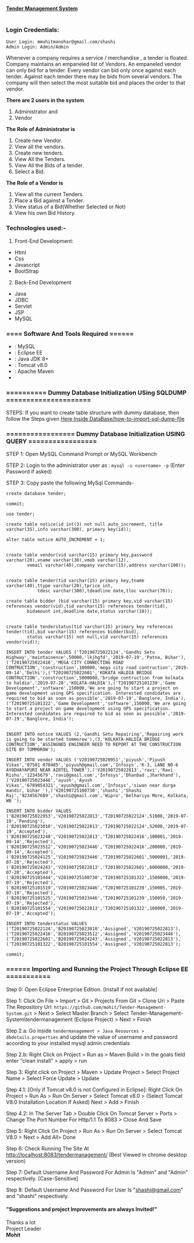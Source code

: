 <a href="http://ec2-13-233-71-174.ap-south-1.compute.amazonaws.com:8080/tendermanagement/" alt="Tender Management System Java Project" target="_blank">**Tender Management System**</a><br><br>

### Login Credentials:

    User Login: mmohitmanohar@gmail.com/shashi
    Admin Login: Admin/Admin

Whenever a company requires a service / merchandise , a tender is floated. Company maintains an empaneled list of Vendors. An empaneled vendor can only bid for a tender. Every vendor can bid only once against each tender. Against each tender there may be bids from several vendors. The company will then select the most suitable bid and places the order to that vendor.

**There are 2 users in the system**

1. Administrator and
2. Vendor

**The Role of Administrator is**

1. Create new Vendor.
2. View all the vendors.
3. Create new tenders.
4. View All the Tenders.
5. View All the Bids of a tender.
6. Select a Bid.

**The Role of a Vendor is**

1. View all the current Tenders.
2. Place a Bid against a Tender.
3. View status of a Bid(Whether Selected or Not)
4. View his own Bid History.
<!--
<a href="http://ec2-13-233-71-174.ap-south-1.compute.amazonaws.com:8080/tendermanagement/" alt="Tender Management System Java Project" target="_blank" div color="red">
LIVE NOW &#x1F534
</a>
-->

### Technologies used:-

1. Front-End Development:

- Html
- Css
- Javascript
- BootStrap

2. Back-End Development

- Java
- JDBC
- Servlet
- JSP
- MySQL

### ==== Software And Tools Required ======

- : MySQL
- : Eclipse EE
- : Java JDK 8+
- : Tomcat v8.0
- : Apache Maven
-

### ========== Dummy Database Initialization USing SQLDUMP =====================

STEPS: If you want to create table structure with dummy database, then follow the Steps given <a target="_blank" href="https://github.com/mohit/Tender-Management-System/blob/master/DataBase/how-to-import-sql-dump-file.md">Here Inside DataBase/how-to-import-sql-dump-file</a>

### ================= Dummy Database Initialization USING QUERY =================

STEP 1: Open MySQL Command Prompt or MySQL Workbench

STEP 2: Login to the administrator user as : `mysql -u <username> -p` (Enter Password if asked)

STEP 3: Copy paste the following MySql Commands-

```MySQL
create database tender;

commit;

use tender;

create table notice(id int(3) not null auto_increment, title varchar(35),info varchar(300), primary key(id));

alter table notice AUTO_INCREMENT = 1;


create table vendor(vid varchar(15) primary key,password varchar(20),vname varchar(30),vmob varchar(12),
		vemail varchar(40),company varchar(15),address varchar(100));


create table tender(tid varchar(15) primary key,tname varchar(40),ttype varchar(20),tprice int,
		    tdesc varchar(300),tdeadline date,tloc varchar(70));

create table bidder (bid varchar(15) primary key,vid varchar(15) references vendor(vid),tid varchar(15) references tender(tid),
		bidamount int,deadline date,status varchar(10));


create table tenderstatus(tid varchar(15) primary key references tender(tid),bid varchar(15) references bidder(bid),
		status varchar(15) not null,vid varchar(15) references vendor(vid));

INSERT INTO tender VALUES ('T20190725022124','Gandhi Setu Highway','maintainence',50000,'lkjhgfd','2019-07-19','Patna, Bihar'),('T20190725022416','MEGA CITY CONNECTING ROAD CONTRUCTION','construction',100000,'mega city road contruction','2019-09-14','Delhi'),('T20190725022601','KOKATA HALDIA BRIDGE CONTRUCTION','construction',5000000,'bridge contruction from kolkata to haldia','2019-07-28','KOLATA-HALDIA'),('T20190725101239','Game Development','software',150000,'We are going to start a project on game development using GPS specification. Interested condidates are required to bid as soon as possible','2019-07-19','Banglore, India'),('T20190725101322','Game Development','software',150000,'We are going to start a project on game development using GPS specification. Interested condidates are required to bid as soon as possible','2019-07-19','Banglore, India');


INSERT INTO notice VALUES (2,'Gandhi Setu Repairing','Repairing work is going to be started tommorow'),(3,'KOLKATA-HALDIA BRIDGE CONTRUCTION','ASSINGNED ENGINEER NEED TO REPORT AT THE CONSTRUCTION SITE BY TOMMOROW');

INSERT INTO vendor VALUES ('V20190725020951','piyush','Piyush Vikas','07501 070485','piyush@gmail.com','Infosys','K-3, LANE NO-6 AYODHAYAPURI NEAR AIRTEL TOWER'),('V20190725022813','ravi','Ravi Rishu','12345679','ravi@gmail.com','Infosys','Dhanbad ,Jharkhand'),('V20190725023446','ayush','Ayush Vikas','6789054321','ayush@gmail.com','Infosys','siwan near durga mandir, bihar '),('V20190725100730','shashi','Shashi Raj','9234567689','shashi@gmail.com','Wipro','Belhariya More, Kolkata, WB ');

INSERT INTO bidder VALUES ('B20190725022953','V20190725022813','T20190725022124',51000,'2019-07-19','Pending'),('B20190725023010','V20190725022813','T20190725022124',52000,'2019-07-19','Accepted'),('B20190725023248','V20190725022813','T20190725022416',100001,'2019-09-14','Rejected'),('B20190725023512','V20190725023446','T20190725022416',200000,'2019-09-14','Accepted'),('B20190725024125','V20190725023446','T20190725022601',5000001,'2019-07-28','Rejected'),('B20190725024243','V20190725022813','T20190725022601',6000000,'2019-07-28','Accepted'),('B20190725101444','V20190725100730','T20190725101322',1500000,'2019-07-19','Rejected'),('B20190725101519','V20190725023446','T20190725101239',150005,'2019-07-19','Rejected'),('B20190725101525','V20190725023446','T20190725101239',150050,'2019-07-19','Rejected'),('B20190725101554','V20190725022813','T20190725101322',160000,'2019-07-19','Accepted');

INSERT INTO tenderstatus VALUES ('T20190725022124','B20190725023010','Assigned','V20190725022813'),('T20190725022416','B20190725023512','Assigned','V20190725023446'),('T20190725022601','B20190725024243','Assigned','V20190725022813'),('T20190725101322','B20190725101554','Assigned','V20190725022813');

commit;

```

### ====== Importing and Running the Project Through Eclipse EE ===========

Step 0: Open Eclipse Enterprise Edition. [Install if not available]

Step 1: Click On File > Import > Git > Projects From Git > Clone Uri > Paste The Repository Url: `https://github.com/mohit/Tender-Management-System.git` > Next > Select Master Branch > Select Tender-Management-System\tendermanagement (Eclipse Project) > Next > Finish

Step 2.a: Go inside `tendermanagement > Java Resources > dbdetails.properties` and update the value of username and password according to your installed mysql admin credentials

Step 2.b: Right Click on Project > Run as > Maven Build > In the goals field enter "clean install" > apply > run

Step 3: Right click on Project > Maven > Update Project > Select Project Name > Select Force Update > Update

Step 4.1: [Only if Tomcat v8.0 is not Configured in Eclipse]: Right Click On Project > Run As > Run On Server > Select Tomcat v8.0 > (Select Tomcat V8.0 Installation Location If Asked) Next > Add <project-name> > Finish

Step 4.2: In The Server Tab > Double Click On Tomcat Server > Ports > Change The Port Number For Http/1.1 To 8083 > Close And Save

Step 5: Right Click On Project > Run As > Run On Server > Select Tomcat V8.0 > Next > Add All> Done

Step 6: Check Running The Site At <a Href="http://localhost:8083/tendermanagement/">http://localhost:8083/tendermanagement/</a> (Best Viewed in chrome desktop version)

Step 7: Default Username And Password For Admin Is "Admin" and "Admin" respectively. [Case-Sensitive]

Step 8: Default Username And Password For User Is "shashi@gmail.com" and "shashi" respectively.

#### "Suggestions and project Improvements are always Invited!"

<bold>Thanks a lot</bold><br/>
Project Leader<br/>
<b>Mohit</b>
